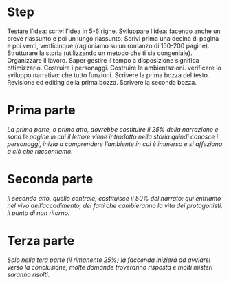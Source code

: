 # Step

Testare l’idea: scrivi l’idea in 5-6 righe.
Sviluppare l’idea: facendo anche un breve riassunto e poi un lungo riassunto. Scrivi prima una decina di pagina e poi venti, venticinque (ragioniamo su un romanzo di 150-200 pagine).
Strutturare la storia (utilizzando un metodo che ti sia congeniale).
Organizzare il lavoro. Saper gestire il tempo a disposizione significa ottimizzarlo.
Costruire i personaggi.
Costruire le ambientazioni.
verificare lo sviluppo narrativo: che tutto funzioni.
Scrivere la prima bozza del testo.
Revisione ed editing della prima bozza.
Scrivere la seconda bozza.

# Prima parte
_La prima parte, o primo atto, dovrebbe costituire il 25% della narrazione e sono le pagine in cui il lettore viene introdotto nella storia quindi conosce i personaggi, inizia a comprendere l’ambiente in cui è immerso e si affeziona a ciò che raccontiamo._

# Seconda parte
_Il secondo atto, quello centrale, costituisce il 50% del narrato: qui entriamo nel vivo dell’accadimento, dei fatti che cambieranno la vita dei protagonisti, il punto di non ritorno._

# Terza parte
_Solo nella tera parte (il rimanente 25%) la faccenda inizierà ad avviarsi verso la conclusione, molte domande troveranno risposta e molti misteri saranno risolti._